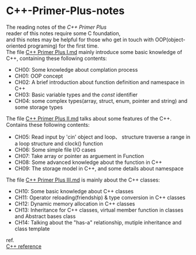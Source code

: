 # C++-Primer-Plus-notes
The reading notes of the *C++ Primer Plus*  
reader of this notes require some C foundation,  
and this notes may be helpful for those who get in touch with OOP(object-oriented programing) for the first time.  
The file [C++ Primer Plus I.md](./C++%20Primer%20Plus.%20I.md) mainly introduce some basic knowledge of C++, containing these following contents:
- CH00: Some knowledge about complation process
- CH01: OOP concept
- CH02: A brief introduction about function definition and namespace in C++
- CH03: Basic variable types and the *const* identifier 
- CH04: some complex types(array, struct, enum, pointer and string) and some storage types  

The file [C++ Primer Plus II.md](./C++%20Primer%20Plus.%20II.md) talks about some features of the C++. Contains these following contents:
- CH05: Read input by 'cin' object and loop、 structure traverse a range in a loop structure and clock() function  
- CH06: Some simple file I/O cases
- CH07: Take array or pointer as arguement in Function
- CH08: Some advanced knowledge about the function in C++
- CH09: The storage model in C++, and some details about namespace

The file [C++ Primer Plus III.md](./C++%20Primer%20Plus.%20III.md) is mainly about the C++ classes:
- CH10: Some basic knowledge about C++ classes
- CH11: Operator reloading(friendship) & type conversion in C++ classes
- CH12: Dynamic memory allocation in C++ classes
- CH13: Inheritance for C++ classes, virtual member function in classes and Abstract bases class
- CH14: Talking about the "has-a" relationship, mutiple inheritance and class template

ref.  
[C++ reference](http://www.cplusplus.com/reference/)
